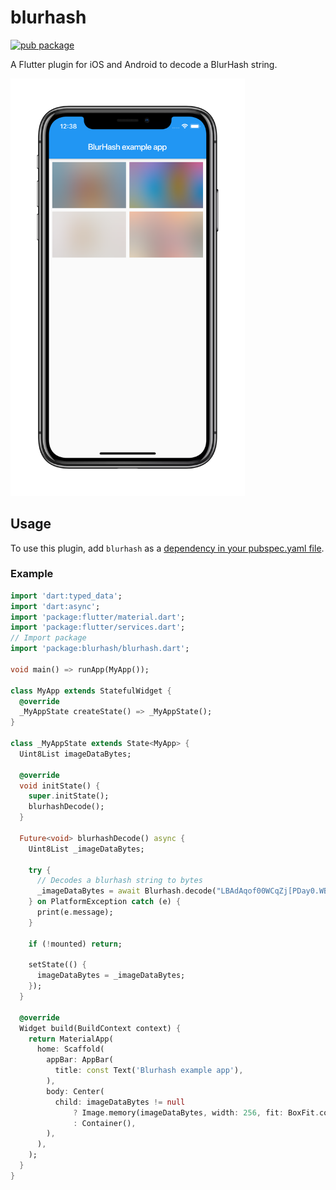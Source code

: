 # blurhash

[![pub package](https://img.shields.io/pub/v/blurhash?style=flat-square)](https://pub.dartlang.org/packages/blurhash)

A Flutter plugin for iOS and Android to decode a BlurHash string.

<img src="blurhash.png" width="375">

## Usage

To use this plugin, add `blurhash` as a [dependency in your pubspec.yaml file](https://flutter.io/platform-plugins/).

### Example

```dart
import 'dart:typed_data';
import 'dart:async';
import 'package:flutter/material.dart';
import 'package:flutter/services.dart';
// Import package
import 'package:blurhash/blurhash.dart';

void main() => runApp(MyApp());

class MyApp extends StatefulWidget {
  @override
  _MyAppState createState() => _MyAppState();
}

class _MyAppState extends State<MyApp> {
  Uint8List imageDataBytes;

  @override
  void initState() {
    super.initState();
    blurhashDecode();
  }

  Future<void> blurhashDecode() async {
    Uint8List _imageDataBytes;

    try {
      // Decodes a blurhash string to bytes
      _imageDataBytes = await Blurhash.decode("LBAdAqof00WCqZj[PDay0.WB}pof", 32, 32);
    } on PlatformException catch (e) {
      print(e.message);
    }

    if (!mounted) return;

    setState(() {
      imageDataBytes = _imageDataBytes;
    });
  }

  @override
  Widget build(BuildContext context) {
    return MaterialApp(
      home: Scaffold(
        appBar: AppBar(
          title: const Text('Blurhash example app'),
        ),
        body: Center(
          child: imageDataBytes != null
              ? Image.memory(imageDataBytes, width: 256, fit: BoxFit.cover)
              : Container(),
        ),
      ),
    );
  }
}
```
